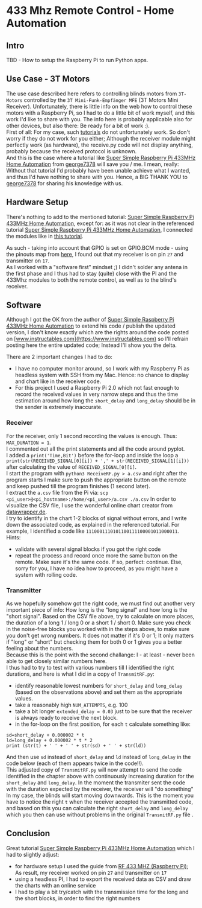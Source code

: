 # 433 Mhz Remote Control - Home Automation

## Intro
TBD - How to setup the Raspberry Pi to run Python apps.

## Use Case - 3T Motors

The use case described here refers to controlling blinds motors from `3T-Motors` controlled by the `3T Mini-Funk-Empfänger MFE` (3T Motors Mini Receiver). Unfortunately, there is little info on the web how to control these motors with a Raspberry Pi, so I had to do a little bit of work myself, and this work I'd like to share with you. The info here is probably applicable also for other devices, but also there: Be ready for a bit of work :).  
First of all: For my case, such [tutorials](https://www.instructables.com/RF-433-MHZ-Raspberry-Pi/) do not unfortunately work. So don't worry if they do not work for you either; Although the receiver module might perfectly work (as hardware), the receive.py code will not display anything, probably because the received protocol is unknown.   
And this is the case where a tutorial like [Super Simple Raspberry Pi 433MHz Home Automation](https://www.instructables.com/Super-Simple-Raspberry-Pi-433MHz-Home-Automation/) from [george7378](https://www.instructables.com/member/george7378/) will save you / me. I mean, really: Without that tutorial I'd probably have been unable achieve what I wanted, and thus I'd have nothing to share with you. Hence, a BIG THANK YOU to [george7378](https://www.instructables.com/member/george7378/) for sharing his knowledge with us.   

## Hardware Setup 
There's nothing to add to the mentioned tutorial: [Super Simple Raspberry Pi 433MHz Home Automation](https://www.instructables.com/Super-Simple-Raspberry-Pi-433MHz-Home-Automation/), except for: as it was not clear in the referenced tutorial [Super Simple Raspberry Pi 433MHz Home Automation](https://www.instructables.com/Super-Simple-Raspberry-Pi-433MHz-Home-Automation/), I connected the modules like in [this tutorial](https://www.instructables.com/RF-433-MHZ-Raspberry-Pi/).

As such - taking into account that GPIO is set on GPIO.BCM mode - using the pinouts map from [here](https://pinout.xyz/), I found out that my receiver is on pin `27` and transmitter on `17`.   
As I worked with a "software first" mindset ;) I didn't solder any antena in the first phase and I thus had to stay (quite) close with the PI and the 433Mhz modules to both the remote control, as well as to the blind's receiver.  

## Software
Although I got the OK from the author of [Super Simple Raspberry Pi 433MHz Home Automation](https://www.instructables.com/Super-Simple-Raspberry-Pi-433MHz-Home-Automation/) to extend his code / publish the updated version, I don't know exactly which are the rights around the code posted on [www.instructables.com](https://www.instructables.com) so I'll refrain posting here the entire updated code; Instead I'll show you the delta.  

There are 2 important changes I had to do:
- I have no computer monitor around, so I work with my Raspberry Pi as headless system with SSH from my Mac. Hence: no chance to display and chart like in the receiver code.
- For this project I used a Raspberry Pi 2.0 which not fast enough to record the received values in very narrow steps and thus the time estimation around how long the `short_delay` and `long_delay` should be in the sender is extremely inaccurate.

### Receiver

For the receiver, only 1 second recording the values is enough. Thus: `MAX_DURATION = 1`.    
I commented out all the print statements and all the code around pyplot.   
I added a `print('Time,Bit')` before the for-loop and inside the loop a `print(str(RECEIVED_SIGNAL[0][i]) + ',' + str(RECEIVED_SIGNAL[1][i]))` after calculating the value of `RECEIVED_SIGNAL[0][i]`.   
I start the program with `python3 ReceiveRF.py > a.csv` and right after the program starts I make sure to push the appropriate button on the remote and keep pushed till the program finishes (1 second later).  
I extract the `a.csv` file from the Pi via: `scp <pi_user>@<pi_hostname>:/home/<pi_user>/a.csv ./a.csv`
In order to visualize the CSV file, I use the wonderful online chart creator from [datawrapper.de](https://app.datawrapper.de/).  
I try to identify in the chart 1-2 blocks of signal without errors, and I write down the associated code, as explained in the referenced tutorial. For example, I identified a code like `1110001110101100111100001011000011`.  
Hints:  
- validate with several signal blocks if you got the right code
- repeat the process and record once more the same button on the remote. Make sure it's the same code. If so, perfect: continue. Else, sorry for you, I have no idea how to proceed, as you might have a system with rolling code.  

### Transmitter
As we hopefully somehow got the right code, we must find out another very important piece of info: How long is the "long signal" and how long is the "short signal".
Based on the CSV file above, try to calculate on more places, the duration of a long 1 / long 0 or a short 1 / short 0. Make sure you check in the noise-free blocks you worked with in the steps above, to make sure you don't get wrong numbers. It does not matter if it's 0 or 1; It only matters if "long" or "short" but checking them for both 0 or 1 gives you a better feeling about the numbers.  
Because this is the point with the second challange: I - at least - never been able to get closely similar numbers here.   
I thus had to try to test with various numbers till I identified the right durations, and here is what I did in a copy of `TransmitRF.py`:
- identify reasonable lowest numbers for `short_delay` and `long_delay` (based on the observations above) and set them as the appropriate values.
- take a reasonably high `NUM_ATTEMPTS`, e.g. 100
- take a bit longer `extended_delay = 0.03` just to be sure that the receiver is always ready to receive the next block.
- in the for-loop on the first position, for each `t` calculate something like:
```
sd=short_delay + 0.000002 * t
ld=long_delay + 0.000002 * t * 2
print (str(t) + ' ' + ' ' + str(sd) + ' ' + str(ld))
```
And then use `sd` instead of `short_delay` and `ld` instead of `long_delay` in the code below (each of them appears twice in the code!!).  
This adjusted copy of `TransmitRF.py` will now attempt to send the code identified in the chapter above with continuously increasing duration for the `short_delay` and `long_delay`. In the moment the transmiter sent the code with the duration expected by the receiver, the receiver will "do something" In my case, the blinds will start moving downwards. This is the moment you have to notice the right `t` when the receiver accepted the transmitted code, and based on this you can calculate the right `short_delay` and `long_delay` which you then can use without problems in the original `TransmitRF.py` file .  

## Conclusion

Great tutorial [Super Simple Raspberry Pi 433MHz Home Automation](https://www.instructables.com/Super-Simple-Raspberry-Pi-433MHz-Home-Automation/) which I had to slightly adjust:
- for hardware setup I used the guide from [RF 433 MHZ (Raspberry Pi)](https://www.instructables.com/RF-433-MHZ-Raspberry-Pi/); As result, my receiver worked on pin `27` and transmitter on `17`  
- using a headless PI, I had to export the received data as CSV and draw the charts with an online service  
- I had to play a bit try/catch with the transmission time for the long and the short blocks, in order to find the right numbers
